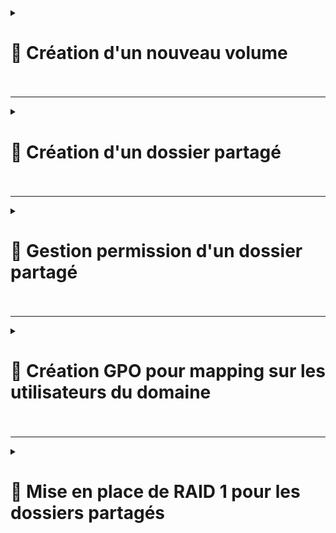 <details>
<summary><h1>🎯 Création d'un nouveau volume<h1></summary>


</details>

---

<details>
<summary><h1>🎯 Création d'un dossier partagé<h1></summary>

</details>

---

<details>
<summary><h1>🎯 Gestion permission d'un dossier partagé<h1></summary>

</details>

---

<details>
<summary><h1>🎯 Création GPO pour mapping sur les utilisateurs du domaine<h1></summary>

</details>

---


<details>
<summary><h1>🎯 Mise en place de RAID 1 pour les dossiers partagés<h1></summary>


![Capture d'écran 2024-12-19 124151](https://github.com/user-attachments/assets/a82dca85-29b4-4beb-9064-f73ad3a57388)
![Capture d'écran 2024-12-19 124442](https://github.com/user-attachments/assets/b8c1b47d-fcfc-4170-930b-e577e9c556ab)
![Capture d'écran 2024-12-19 124511](https://github.com/user-attachments/assets/738e0517-559c-4a9c-9ef3-2c3716bb9551)
![Capture d'écran 2024-12-19 124618](https://github.com/user-attachments/assets/c593b9e9-456d-4564-a039-4dbeecf20daa)
![Capture d'écran 2024-12-19 124627](https://github.com/user-attachments/assets/fba1e53b-8ad7-49a3-a977-31520fe12840)
![Capture d'écran 2024-12-19 124647](https://github.com/user-attachments/assets/f20cc8af-fb91-4369-9141-6ea8823d895e)
![Capture d'écran 2024-12-19 124756](https://github.com/user-attachments/assets/a8d650ff-db97-4fcc-ab2e-dc0d73422165)
![Capture d'écran 2024-12-19 124940](https://github.com/user-attachments/assets/1568ad12-5fd9-4650-a4f1-dae5dd1ecabb)
![Capture d'écran 2024-12-19 135133](https://github.com/user-attachments/assets/39cde198-6361-472e-a0fd-686cb6067ef1)
![Capture d'écran 2024-12-19 200600](https://github.com/user-attachments/assets/b208d898-17df-4626-b633-2fcd2f02cc0c)
![Capture d'écran 2024-12-19 200705](https://github.com/user-attachments/assets/e0f8a9c0-6a2e-4064-b92a-d1fe08e04d62)
![Capture d'écran 2024-12-19 200756](https://github.com/user-attachments/assets/1a38c352-1a73-4fbb-b237-b7c9ffbe14f2)
![Capture d'écran 2024-12-19 200818](https://github.com/user-attachments/assets/1c959951-36d2-4244-8236-2841eab2392c)








</details>
